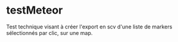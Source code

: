 # testMeteor

Test technique visant à créer l'export en scv d'une liste de markers sélectionnés par clic, sur une map.
